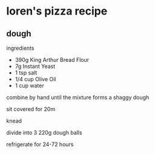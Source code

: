 # loren's pizza recipe

## dough

ingredients

- 390g King Arthur Bread Flour
- 7g Instant Yeast
- 1 tsp salt
- 1/4 cup Olive Oil
- 1 cup water

combine by hand until the mixture forms a shaggy dough

sit covered for 20m

knead

divide into 3 220g dough balls

refrigerate for 24-72 hours
 
